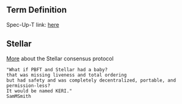## Term Definition

Spec-Up-T link: <a href='https://weboftrust.github.io/WOT-terms/docs/glossary/byzantine-agreement'>here</a>

## Stellar
[More](https://blockonomi.com/stellar-consensus-protocol/) about the Stellar consensus protocol

```
"What if PBFT and Stellar had a baby?
that was missing liveness and total ordering 
but had safety and was completely decentralized, portable, and permission-less? 
It would be named KERI."
SamMSmith
```